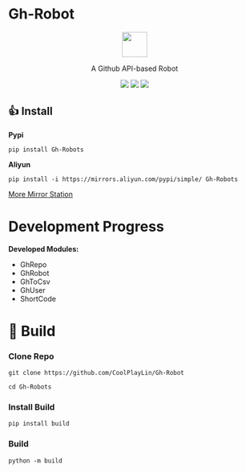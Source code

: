 # Gh-Robot

<p align="center">
<img src="https://api.nationalstore.shop/https://github.com/CoolPlayLin/CoolPlayLin/blob/main/assets/Robot.png" width="50" height="50">
</p>

<p align="center">A Github API-based Robot</p>


<p align="center">
<img src="https://img.shields.io/github/license/CoolPlayLin/Gh-Robot?style=flat-square">
<img src="https://img.shields.io/pypi/dm/Gh-Robot?style=flat-square">
<img src="https://img.shields.io/github/issues-pr/CoolPlayLin/Gh-Robot?style=flat-square">

</p>

## 👍 **Install**

**Pypi**

```
pip install Gh-Robots
```

**Aliyun**
```
pip install -i https://mirrors.aliyun.com/pypi/simple/ Gh-Robots
```

[More Mirror Station](https://github.com/CoolPlayLin/Gh-Robot/docs/Mirror%20Station.md)
# Development Progress

**Developed Modules:**

- GhRepo
- GhRobot
- GhToCsv
- GhUser
- ShortCode

# 🥰 Build

### **Clone Repo**

```
git clone https://github.com/CoolPlayLin/Gh-Robot

cd Gh-Robots
```

### **Install Build**
```
pip install build
```
### **Build**
```
python -m build
```

